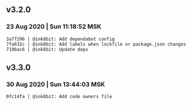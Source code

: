 
## v3.2.0
### 23 Aug 2020 | Sun 11:18:52 MSK
```
3a77296 | @ink8bit: Add dependabot config
7fa632c | @ink8bit: Add labels when lockfile or package.json changes
719bac6 | @ink8bit: Update deps
```
## v3.3.0

### 30 Aug 2020 | Sun 13:44:03 MSK

```
0fc14fa | @ink8bit: Add code owners file
```